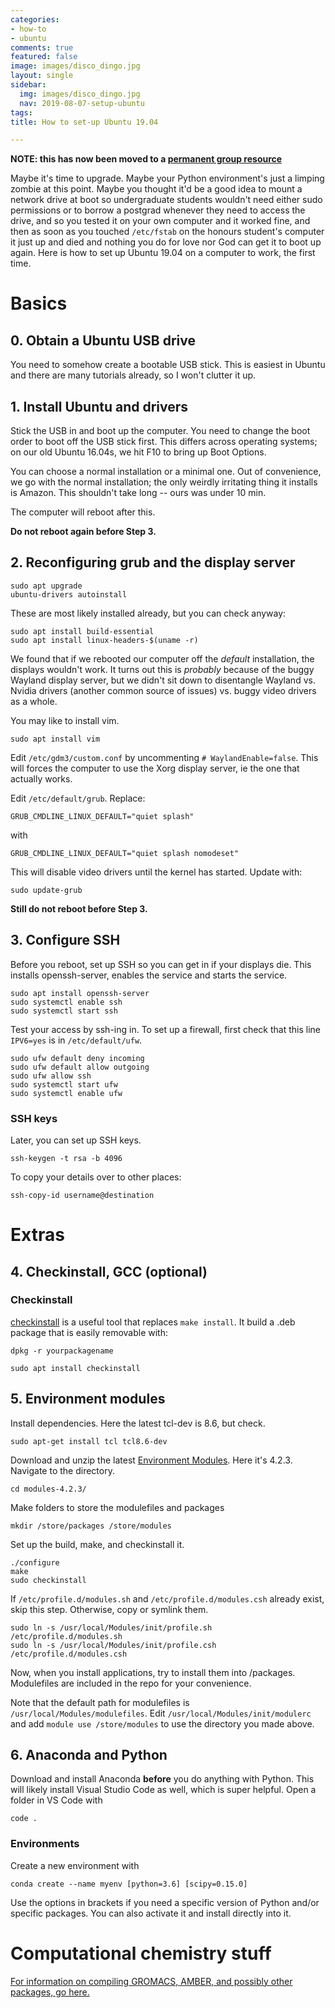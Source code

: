 ```yaml
---
categories:
- how-to
- ubuntu
comments: true
featured: false
image: images/disco_dingo.jpg
layout: single
sidebar:
  img: images/disco_dingo.jpg
  nav: 2019-08-07-setup-ubuntu
tags:
title: How to set-up Ubuntu 19.04

---
```


**NOTE: this has now been moved to a [permanent group resource](https://omaralab.github.io/sushi/new_computer.html)**

Maybe it's time to upgrade. Maybe your Python environment's just a limping zombie at this point. Maybe you thought it'd be a good idea to mount a network drive at boot so undergraduate students wouldn't need either sudo permissions or to borrow a postgrad whenever they need to access the drive, and so you tested it on your own computer and it worked fine, and then as soon as you touched `/etc/fstab` on the honours student's computer it just up and died and nothing you do for love nor God can get it to boot up again. Here is how to set up Ubuntu 19.04 on a computer to work, the first time. 

# Basics

## 0. Obtain a Ubuntu USB drive

You need to somehow create a bootable USB stick. This is easiest in Ubuntu and there are many tutorials already, so I won't clutter it up. 

## 1. Install Ubuntu and drivers

Stick the USB in and boot up the computer. You need to change the boot order to boot off the USB stick first. This differs across operating systems; on our old Ubuntu 16.04s, we hit F10 to bring up Boot Options.

You can choose a normal installation or a minimal one. Out of convenience, we go with the normal installation; the only weirdly irritating thing it installs is Amazon. This shouldn't take long -- ours was under 10 min. 

The computer will reboot after this.

**Do not reboot again before Step 3.**

## 2. Reconfiguring grub and the display server
```console
sudo apt upgrade
ubuntu-drivers autoinstall
```
These are most likely installed already, but you can check anyway:
```console
sudo apt install build-essential
sudo apt install linux-headers-$(uname -r)
```

We found that if we rebooted our computer off the *default* installation, the displays wouldn't work. It turns out this is *probably* because of the buggy Wayland display server, but we didn't sit down to disentangle Wayland vs. Nvidia drivers (another common source of issues) vs. buggy video drivers as a whole.

You may like to install vim.
```console
sudo apt install vim
```

Edit `/etc/gdm3/custom.conf` by uncommenting `# WaylandEnable=false`.
This will forces the computer to use the Xorg display server, ie the one that actually works.

Edit `/etc/default/grub`. Replace:
```console
GRUB_CMDLINE_LINUX_DEFAULT="quiet splash"
```
with
```console
GRUB_CMDLINE_LINUX_DEFAULT="quiet splash nomodeset"
```
This will disable video drivers until the kernel has started.
Update with:
```console
sudo update-grub
```

**Still do not reboot before Step 3.**


## 3. Configure SSH
Before you reboot, set up SSH so you can get in if your displays die. This installs openssh-server, enables the service and starts the service.
```console
sudo apt install openssh-server
sudo systemctl enable ssh
sudo systemctl start ssh
```
Test your access by ssh-ing in. To set up a firewall, first check that this line `IPV6=yes` is in `/etc/default/ufw`. 
```console
sudo ufw default deny incoming
sudo ufw default allow outgoing
sudo ufw allow ssh
sudo systemctl start ufw
sudo systemctl enable ufw
```

### SSH keys
Later, you can set up SSH keys.
```console
ssh-keygen -t rsa -b 4096
```
To copy your details over to other places:
```
ssh-copy-id username@destination
```

# Extras
## 4. Checkinstall, GCC (optional)
### Checkinstall
[checkinstall](https://wiki.debian.org/CheckInstall) is a useful tool that replaces `make install`. It build a .deb package that is easily removable with:
```console
dpkg -r yourpackagename
```

```console
sudo apt install checkinstall
```


## 5. Environment modules
Install dependencies. Here the latest tcl-dev is 8.6, but check.
```console
sudo apt-get install tcl tcl8.6-dev
```

Download and unzip the latest [Environment Modules](http://modules.sourceforge.net/). Here it's 4.2.3. Navigate to the directory.
```console
cd modules-4.2.3/
```

Make folders to store the modulefiles and packages
```console
mkdir /store/packages /store/modules
```

Set up the build, make, and checkinstall it.
```console
./configure
make
sudo checkinstall
```
If `/etc/profile.d/modules.sh` and `/etc/profile.d/modules.csh` already exist, skip this step. Otherwise, copy or symlink them.
```console
sudo ln -s /usr/local/Modules/init/profile.sh /etc/profile.d/modules.sh
sudo ln -s /usr/local/Modules/init/profile.csh /etc/profile.d/modules.csh
```
Now, when you install applications, try to install them into /packages. Modulefiles are included in the repo for your convenience.

Note that the default path for modulefiles is `/usr/local/Modules/modulefiles`. Edit `/usr/local/Modules/init/modulerc` and add `module use /store/modules` to use the directory you made above.

## 6. Anaconda and Python
Download and install Anaconda **before** you do anything with Python. This will likely install Visual Studio Code as well, which is super helpful. Open a folder in VS Code with

```console
code .
```

### Environments
Create a new environment with 
```console
conda create --name myenv [python=3.6] [scipy=0.15.0]
```
Use the options in brackets if you need a specific version of Python and/or specific packages. You can also activate it and install directly into it.

<a name="step7"/>

# Computational chemistry stuff
<a href="{{ site.url }}/compile-programs/"> For information on compiling GROMACS, AMBER, and possibly other packages, go here.</a>